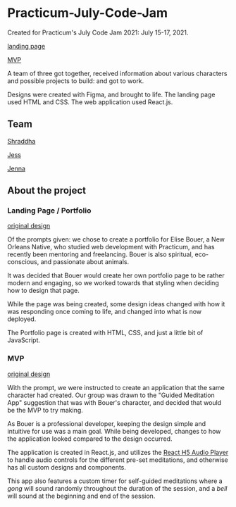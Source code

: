 # Practicum-July-Code-Jam

Created for Practicum's July Code Jam 2021: July 15-17, 2021.

[landing page](https://larkceresin.github.io/Practicum-July-Code-Jam/)

[MVP](https://sharp-khorana-bdc36f.netlify.app/)

A team of three got together, received information about various characters and possible projects to build: and got to work.

Designs were created with Figma, and brought to life.
The landing page used HTML and CSS.
The web application used React.js.

## Team

[Shraddha](https://github.com/5hraddha)

[Jess](https://github.com/Jess-Dowd)

[Jenna](https://github.com/larkceresin/)

## About the project

### Landing Page / Portfolio

[original design](https://www.figma.com/file/Ib1mgoazlFk5EA7aKEJbJZ/Landing-Page-Elise?node-id=0%3A1)

Of the prompts given: we chose to create a portfolio for Elise Bouer, a New Orleans Native, who studied web development with Practicum, and has recently been mentoring and freelancing. Bouer is also spiritual, eco-conscious, and passionate about animals.

It was decided that Bouer would create her own portfolio page to be rather modern and engaging, so we worked towards that styling when deciding how to design that page.

While the page was being created, some design ideas changed with how it was responding once coming to life, and changed into what is now deployed.

The Portfolio page is created with HTML, CSS, and just a little bit of JavaScript.

### MVP

[original design](https://www.figma.com/file/8p43vy1CxMFuDkDRrYPvDr/Guided-Mediation-App?node-id=0%3A1)

With the prompt, we were instructed to create an application that the same character had created. Our group was drawn to the "Guided Meditation App" suggestion that was with Bouer's character, and decided that would be the MVP to try making.

As Bouer is a professional developer, keeping the design simple and intuitive for use was a main goal. While being developed, changes to how the application looked compared to the design occurred.

The application is created in React.js, and utilizes the [React H5 Audio Player](https://www.npmjs.com/package/react-h5-audio-player) to handle audio controls for the different pre-set meditations, and otherwise has all custom designs and components.

This app also features a custom timer for self-guided meditations where a *gong* will sound randomly throughout the duration of the session, and a *bell* will sound at the beginning and end of the session.